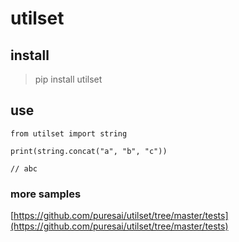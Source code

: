 # utilset

## install

> pip install utilset

## use

```
from utilset import string

print(string.concat("a", "b", "c"))

// abc
```

### more samples

[https://github.com/puresai/utilset/tree/master/tests](https://github.com/puresai/utilset/tree/master/tests)
